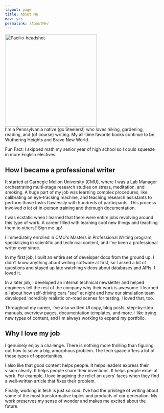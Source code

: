 ```yaml
---
layout: page
title: About Me
nav: yes
permalink: /AboutMe/
---
```


<img src="/pics-pdfs/Headshot.jpg" alt="Pacilio-headshot" width="300"/>

<br>
I'm a Pennsylvania native (go Steelers!) who loves hiking, gardening, reading, and (of course) writing. My all-time favorite books continue to be Wuthering Heights and Brave New World.

Fun Fact: I skipped math my senior year of high school so I could squeeze in more English electives.

## How I became a professional writer

It started at Carnegie Mellon University (CMU), where I was a Lab Manager orchestrating multi-stage research studies on stress, meditation, and smoking. A huge part of my job was learning complex procedures, like calibrating an eye-tracking machine, and teaching research assistants to perform those tasks flawlessly with hundreds of participants. This process involved *a lot* of in-person training and thorough documentation.

I was ecstatic when I learned that there were entire jobs revolving around this type of work. A career filled with learning cool new things and teaching them to others? Sign me up!

I immediately enrolled in CMU's Masters in Professional Writing program, specializing in scientific and technical content, and I've been a professional writer ever since.

In my first job, I built an entire set of developer docs from the ground up. I didn't know anything about writing software at first, so I asked a lot of questions and stayed up late watching videos about databases and APIs. I loved it.

In a later job, I developed an internal technical newsletter and helped engineers tell the rest of the company why their work is awesome. I learned all about how self-driving cars "see" at night and how our simulation team developed incredibly realistic on-road scenes for testing. I loved that, too.

Throughout my career, I've also written UI copy, blog posts, step-by-step manuals, overview pages, documentation templates, and more. I like trying new types of content, and I'm always working to expand my portfolio.

## Why I love my job

I genuinely enjoy a challenge. There is nothing more thrilling than figuring out how to solve a big, amorphous problem. The tech space offers a lot of these types of opportunities.

I also like that good content helps people. It helps leaders express their vision clearly. It helps people share their inventions. It helps people excel at work. For example, I love imagining the relief on users' faces when they find a well-written article that fixes their problem.

Finally, working in tech is just *so cool*. I've had the privilege of writing about some of the most transformative topics and products of our generation. My work preserves my sense of wonder and makes me excited about the future.   
